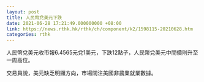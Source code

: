 ```yaml
---
layout: post
title: 人民幣兌美元下跌
date: 2021-06-28 17:21:49.000000000 +08:00
link: https://news.rthk.hk/rthk/ch/component/k2/1598115-20210628.htm
categories: rthk
---
```


人民幣兌美元收市報6.4565元兌1美元，下跌12點子，人民幣兌美元中間價則升至一周高位。

交易員說，美元缺乏明顯方向，市場關注美國非農業就業數據。
